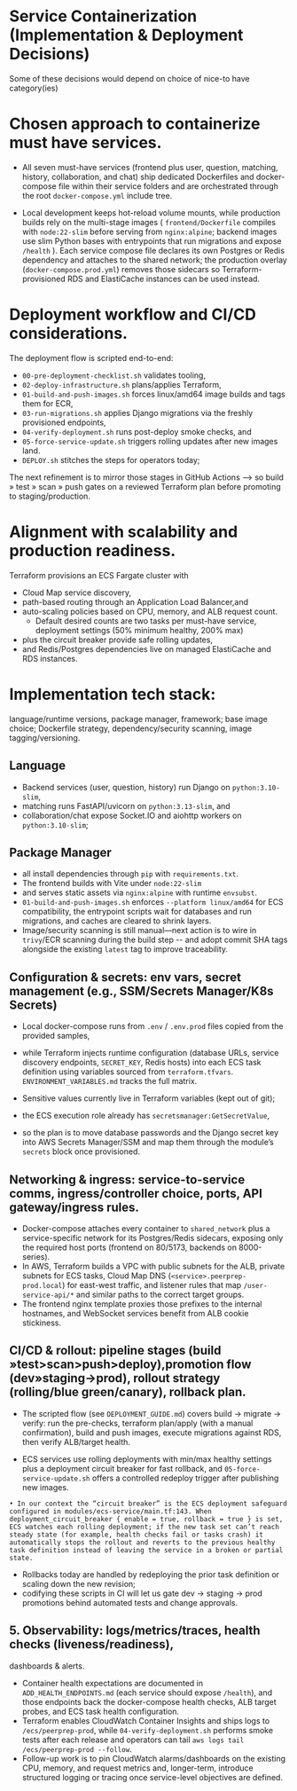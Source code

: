 # Service Containerization (Implementation & Deployment Decisions)
Some of these decisions would depend on choice of nice-to have category(ies)

# Chosen approach to containerize must have services.
- All seven must-have services (frontend plus user, question, matching, history, collaboration, and chat) ship dedicated Dockerfiles and docker-compose file within their service folders and are orchestrated through the root `docker-compose.yml` include tree. 

- Local development keeps hot-reload volume mounts, while production builds rely on the multi-stage images 
    (
        `frontend/Dockerfile` compiles with `node:22-slim` before serving from `nginx:alpine`; 
        backend images use slim Python bases with entrypoints that run migrations and expose `/health`
    ). 
    Each service compose file declares its own Postgres or Redis dependency and attaches to the shared network; the production overlay (`docker-compose.prod.yml`) removes those sidecars so Terraform-provisioned RDS and ElastiCache instances can be used instead.

# Deployment workflow and CI/CD considerations.
The deployment flow is scripted end-to-end: 

- `00-pre-deployment-checklist.sh` validates tooling, 
- `02-deploy-infrastructure.sh` plans/applies Terraform, 
- `01-build-and-push-images.sh` forces linux/amd64 image builds and tags them for ECR, 
- `03-run-migrations.sh` applies Django migrations via the freshly provisioned endpoints, 
- `04-verify-deployment.sh` runs post-deploy smoke checks, and 
- `05-force-service-update.sh` triggers rolling updates after new images land. 
- `DEPLOY.sh` stitches the steps for operators today; 

The next refinement is to mirror those stages in GitHub Actions 
--> so build » test » scan » push gates on a reviewed Terraform plan before promoting to staging/production.

# Alignment with scalability and production readiness.
Terraform provisions an ECS Fargate cluster with 
- Cloud Map service discovery, 
- path-based routing through an Application Load Balancer,and 
- auto-scaling policies based on CPU, memory, and ALB request count. 
    - Default desired counts are two tasks per must-have service, deployment settings (50% minimum healthy, 200% max) 
- plus the circuit breaker provide safe rolling updates, 
- and Redis/Postgres dependencies live on managed ElastiCache and RDS instances. 



# Implementation tech stack: 
language/runtime versions, package manager, framework; base image choice; Dockerfile strategy, dependency/security scanning, image tagging/versioning.

## Language
- Backend services (user, question, history) run Django on `python:3.10-slim`, 
- matching runs FastAPI/uvicorn on `python:3.13-slim`, and 
- collaboration/chat expose Socket.IO and aiohttp workers on `python:3.10-slim`; 

## Package Manager
- all install dependencies through `pip` with `requirements.txt`. 
- The frontend builds with Vite under `node:22-slim` 
- and serves static assets via `nginx:alpine` with runtime `envsubst`. 
- `01-build-and-push-images.sh` enforces `--platform linux/amd64` for ECS compatibility, the entrypoint scripts wait for databases and run migrations, and caches are cleared to shrink layers. 
- Image/security scanning is still manual—next action is to wire in `trivy`/ECR scanning during the build step 
-- and adopt commit SHA tags alongside the existing `latest` tag to improve traceability.

## Configuration & secrets: env vars, secret management (e.g., SSM/Secrets Manager/K8s Secrets)
- Local docker-compose runs from `.env` / `.env.prod` files copied from the provided samples, 
- while Terraform injects runtime configuration (database URLs, service discovery endpoints, `SECRET_KEY`, Redis hosts) into each ECS task definition using variables sourced from `terraform.tfvars`. `ENVIRONMENT_VARIABLES.md` tracks the full matrix. 
- Sensitive values currently live in Terraform variables (kept out of git); 

- the ECS execution role already has `secretsmanager:GetSecretValue`, 
- so the plan is to move database passwords and the Django secret key into AWS Secrets Manager/SSM and map them through the module’s `secrets` block once provisioned.

## Networking & ingress: service-to-service comms, ingress/controller choice, ports, API gateway/ingress rules.
- Docker-compose attaches every container to `shared_network` plus a service-specific network for its Postgres/Redis sidecars, exposing only the required host ports (frontend on 80/5173, backends on 8000-series). 
- In AWS, Terraform builds a VPC with public subnets for the ALB, private subnets for ECS tasks, Cloud Map DNS (`<service>.peerprep-prod.local`) for east-west traffic, and listener rules that map `/user-service-api/*` and similar paths to the correct target groups. 
- The frontend nginx template proxies those prefixes to the internal hostnames, and WebSocket services benefit from ALB cookie stickiness.

## Cl/CD & rollout: pipeline stages (build »test>scan>push>deploy),promotion flow (dev»staging→prod), rollout strategy (rolling/blue green/canary), rollback plan.

- The scripted flow (see `DEPLOYMENT_GUIDE.md`) covers build → migrate → verify: 
run the pre-checks, terraform plan/apply (with a manual confirmation), build and push images, execute migrations against RDS, then verify ALB/target health. 

- ECS services use rolling deployments with min/max healthy settings plus a deployment circuit breaker for fast rollback, and `05-force-service-update.sh` offers a controlled redeploy trigger after publishing new images. 

```
• In our context the “circuit breaker” is the ECS deployment safeguard configured in modules/ecs-service/main.tf:143. When deployment_circuit_breaker { enable = true, rollback = true } is set, ECS watches each rolling deployment; if the new task set can’t reach steady state (for example, health checks fail or tasks crash) it automatically stops the rollout and reverts to the previous healthy task definition instead of leaving the service in a broken or partial state.
```

-  Rollbacks today are handled by redeploying the prior task definition or scaling down the new revision; 
-  codifying these scripts in CI will let us gate dev → staging → prod promotions behind automated tests and change approvals.

## 5. Observability: logs/metrics/traces, health checks (liveness/readiness),
dashboards & alerts.
- Container health expectations are documented in `ADD_HEALTH_ENDPOINTS.md` (each service should expose `/health`), and those endpoints back the docker-compose health checks, ALB target probes, and ECS task health configuration. 
- Terraform enables CloudWatch Container Insights and ships logs to `/ecs/peerprep-prod`, while `04-verify-deployment.sh` performs smoke tests after each release and operators can tail `aws logs tail /ecs/peerprep-prod --follow`. 
- Follow-up work is to pin CloudWatch alarms/dashboards on the existing CPU, memory, and request metrics and, longer-term, introduce structured logging or tracing once service-level objectives are defined.

